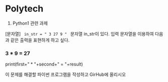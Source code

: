 # Polytech

1. Python1 관련 과제

[문자열] 
  <code> in_str = "       3      27      9          "  </code>
  문자열 in_str이 있다. 입력 문자열을 이용하여 다음과 같은 출력을 표현하게 하고 싶다.
  ### 3 * 9 = 27
  print(first+" * "+second+" = "+result)
 
 이 문제를 해결할 파이썬 프로그램을 작성하고 GirHub에 올리시오
  
